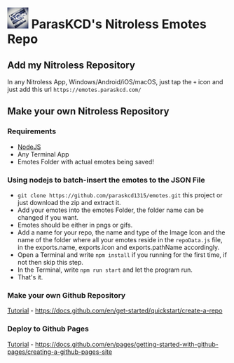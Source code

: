 # <img src="./icon.jpeg" alt="drawing" width="48"/> ParasKCD's Nitroless Emotes Repo

## Add my Nitroless Repository
In any Nitroless App, Windows/Android/iOS/macOS, just tap the `+` icon and just add this url `https://emotes.paraskcd.com/`

## Make your own Nitroless Repository

### Requirements 
- [NodeJS](#https://nodejs.org/)
- Any Terminal App
- Emotes Folder with actual emotes being saved!

### Using nodejs to batch-insert the emotes to the JSON File

- `git clone https://github.com/paraskcd1315/emotes.git` this project or just download the zip and extract it.
- Add your emotes into the emotes Folder, the folder name can be changed if you want.
- Emotes should be either in pngs or gifs.
- Add a name for your repo, the name and type of the Image Icon and the name of the folder where all your emotes reside in the `repoData.js` file, in the exports.name, exports.icon and exports.pathName accordingly.
- Open a Terminal and write `npm install` if you running for the first time, if not then skip this step.
- In the Terminal, write `npm run start` and let the program run.
- That's it.

### Make your own Github Repository

[Tutorial](#https://docs.github.com/en/get-started/quickstart/create-a-repo) - https://docs.github.com/en/get-started/quickstart/create-a-repo

### Deploy to Github Pages

[Tutorial](#https://docs.github.com/en/pages/getting-started-with-github-pages/creating-a-github-pages-site) - https://docs.github.com/en/pages/getting-started-with-github-pages/creating-a-github-pages-site
